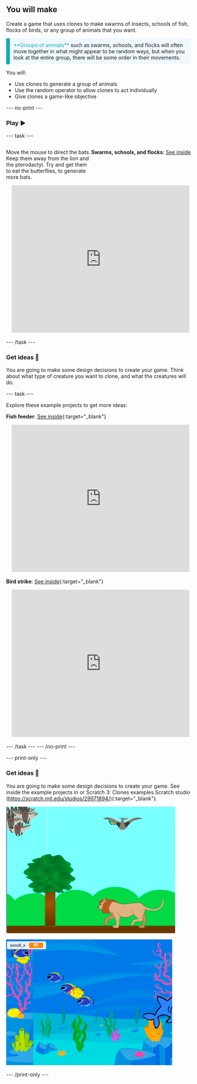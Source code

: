 ## You will make

Create a game that uses clones to make swarms of insects, schools of fish, flocks of birds, or any group of animals that you want.

<p style="border-left: solid; border-width:10px; border-color: #0faeb0; background-color: aliceblue; padding: 10px;">
<span style="color: #0faeb0">**Groups of animals**</span> such as swarms, schools, and flocks will often move together in what might appear to be random ways, but when you look at the entire group, there will be some order in their movements.
</p>

You will:
+ Use clones to generate a group of animals
+ Use the random operator to allow clones to act individually
+ Give clones a game-like objective

--- no-print ---

### Play ▶️

--- task ---

<div style="display: flex; flex-wrap: wrap">
<div style="flex-basis: 175px; flex-grow: 1">  

Move the mouse to direct the bats. Keep them away from the lion and the pterodactyl. Try and get them to eat the butterflies, to generate more bats.

</div>

**Swarms, schools, and flocks**: [See inside](https://scratch.mit.edu/projects/546736449/editor)
<div class="scratch-preview" style="margin-left: 15px;">
<iframe src="https://scratch.mit.edu/projects/547542437/embed" allowtransparency="true" width="485" height="402" frameborder="0" scrolling="no" allowfullscreen></iframe>
</div>

</div>

--- /task ---

### Get ideas 💭

You are going to make some design decisions to create your game. Think about what type of creature you want to clone, and what the creatures will do.

--- task ---

Explore these example projects to get more ideas:

**Fish feeder**: [See inside](https://scratch.mit.edu/projects/546736569/editor){:target="_blank"}
<div class="scratch-preview" style="margin-left: 15px;">
<iframe src="https://scratch.mit.edu/projects/546736569/embed" allowtransparency="true" width="485" height="402" frameborder="0" scrolling="no" allowfullscreen></iframe>
</div>

**Bird strike**: [See inside](https://scratch.mit.edu/projects/546736368/editor){:target="_blank"}
<div class="scratch-preview" style="margin-left: 15px;">
<iframe src="https://scratch.mit.edu/projects/546736368/embed" allowtransparency="true" width="485" height="402" frameborder="0" scrolling="no" allowfullscreen></iframe>
</div>

--- /task ---
--- /no-print ---

--- print-only ---

### Get ideas 💭

You are going to make some design decisions to create your game. See inside the example projects in or Scratch 3: Clones examples Scratch studio (https://scratch.mit.edu/studios/29971894/){:target="_blank"}.

![Example of the swarms, schools and flocks project](images/swarms_bats.png)

![Example of the fish feeder project](images/swarms_fish.png)

--- /print-only ---




